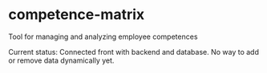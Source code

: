 # competence-matrix
Tool for managing and analyzing employee competences

Current status: Connected front with backend and database. No way to add or remove data dynamically yet.
